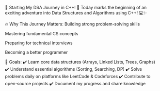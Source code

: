 🚀 Starting My DSA Journey in C++! 🎉
Today marks the beginning of an exciting adventure into Data Structures and Algorithms using C++! 💻✨

🔥 Why This Journey Matters:
Building strong problem-solving skills

Mastering fundamental CS concepts

Preparing for technical interviews

Becoming a better programmer

📌 Goals:
✔️ Learn core data structures (Arrays, Linked Lists, Trees, Graphs)
✔️ Understand essential algorithms (Sorting, Searching, DP)
✔️ Solve problems daily on platforms like LeetCode & Codeforces
✔️ Contribute to open-source projects
✔️ Document my progress and share knowledge
